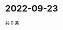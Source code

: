 # 2022-09-23

共 0 条

<!-- BEGIN WEIBO -->
<!-- 最后更新时间 Fri Sep 23 2022 00:07:37 GMT+0800 (China Standard Time) -->

<!-- END WEIBO -->
